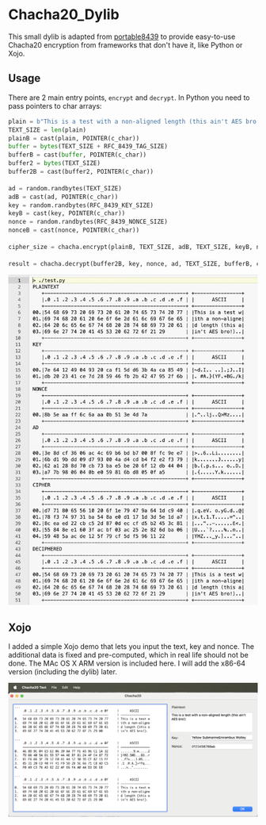 # Chacha20_Dylib

This small dylib is adapted from [portable8439](https://github.com/DavyLandman/portable8439) to provide easy-to-use 
Chacha20 encryption from frameworks that don't have it, like Python or Xojo.

## Usage

There are 2 main entry points, `encrypt` and `decrypt`. In Python you need to pass pointers to char arrays:

```python
plain = b"This is a test with a non-aligned length (this ain't AES bro!)"
TEXT_SIZE = len(plain)
plainB = cast(plain, POINTER(c_char))
buffer = bytes(TEXT_SIZE + RFC_8439_TAG_SIZE)
bufferB = cast(buffer, POINTER(c_char))
buffer2 = bytes(TEXT_SIZE)
buffer2B = cast(buffer2, POINTER(c_char))

ad = random.randbytes(TEXT_SIZE)
adB = cast(ad, POINTER(c_char))
key = random.randbytes(RFC_8439_KEY_SIZE)
keyB = cast(key, POINTER(c_char))
nonce = random.randbytes(RFC_8439_NONCE_SIZE)
nonceB = cast(nonce, POINTER(c_char))

cipher_size = chacha.encrypt(plainB, TEXT_SIZE, adB, TEXT_SIZE, keyB, nonceB, bufferB)

result = chacha.decrypt(buffer2B, key, nonce, ad, TEXT_SIZE, bufferB, cipher_size)
```

![demo](Assets/Demo.png)

## Xojo

I added a simple Xojo demo that lets you input the text, key and nonce. The additional data is fixed and pre-computed, 
which in real life should not be done. The MAc OS X ARM version is included here. I will add the x86-64 version 
(including the dylib) later.

![demo](Assets/Xojo_Demo.png)
